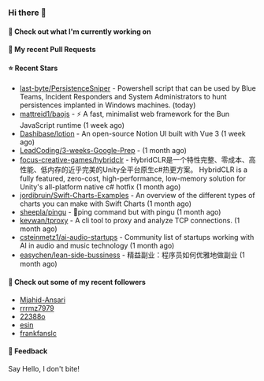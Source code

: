 ### Hi there 👋

#### 👷 Check out what I'm currently working on

#### 🔨 My recent Pull Requests


#### ⭐ Recent Stars

- [last-byte/PersistenceSniper](https://github.com/last-byte/PersistenceSniper) - Powershell script that can be used by Blue Teams, Incident Responders and System Administrators to hunt persistences implanted in Windows machines. (today)
- [mattreid1/baojs](https://github.com/mattreid1/baojs) - ⚡️ A fast, minimalist web framework for the Bun JavaScript runtime (1 week ago)
- [Dashibase/lotion](https://github.com/Dashibase/lotion) - An open-source Notion UI built with Vue 3  (1 week ago)
- [LeadCoding/3-weeks-Google-Prep](https://github.com/LeadCoding/3-weeks-Google-Prep) -  (1 month ago)
- [focus-creative-games/hybridclr](https://github.com/focus-creative-games/hybridclr) - HybridCLR是一个特性完整、零成本、高性能、低内存的近乎完美的Unity全平台原生c#热更方案。 HybridCLR is a fully featured, zero-cost, high-performance, low-memory solution for Unity&#39;s all-platform native c# hotfix (1 month ago)
- [jordibruin/Swift-Charts-Examples](https://github.com/jordibruin/Swift-Charts-Examples) - An overview of the different types of charts you can make with Swift Charts (1 month ago)
- [sheepla/pingu](https://github.com/sheepla/pingu) - 🐧ping command but with pingu (1 month ago)
- [kevwan/tproxy](https://github.com/kevwan/tproxy) - A cli tool to proxy and analyze TCP connections. (1 month ago)
- [csteinmetz1/ai-audio-startups](https://github.com/csteinmetz1/ai-audio-startups) - Community list of startups working with AI in audio and music technology (1 month ago)
- [easychen/lean-side-bussiness](https://github.com/easychen/lean-side-bussiness) - 精益副业：程序员如何优雅地做副业 (1 month ago)

#### 👯 Check out some of my recent followers

- [Mjahid-Ansari](https://github.com/Mjahid-Ansari)
- [rrrmz7979](https://github.com/rrrmz7979)
- [22388o](https://github.com/22388o)
- [esin](https://github.com/esin)
- [frankfanslc](https://github.com/frankfanslc)

#### 💬 Feedback

Say Hello, I don't bite!